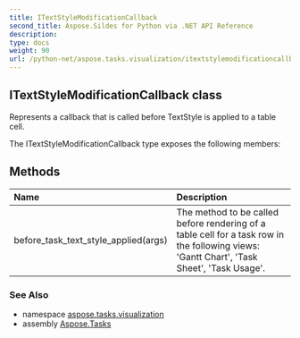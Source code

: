 ```yaml
---
title: ITextStyleModificationCallback
second_title: Aspose.Sildes for Python via .NET API Reference
description: 
type: docs
weight: 90
url: /python-net/aspose.tasks.visualization/itextstylemodificationcallback/
---
```


## ITextStyleModificationCallback class

Represents a callback that is called before TextStyle is applied to a table cell.

The ITextStyleModificationCallback type exposes the following members:
## Methods
| Name | Description |
| :- | :- |
|before_task_text_style_applied(args)|The method to be called before rendering of a table cell for a task row in the following views:<br/>            'Gantt Chart', 'Task Sheet', 'Task Usage'.|

### See Also

* namespace [aspose.tasks.visualization](/python-net/aspose.tasks.visualization/)
* assembly [Aspose.Tasks](/tasks/python-net/)

